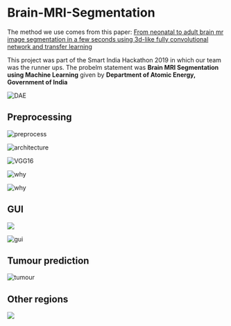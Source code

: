 # Brain-MRI-Segmentation

The method we use comes from this paper:
[From neonatal to adult brain
mr image segmentation in a few seconds using 3d-like fully convolutional network and transfer learning](https://www.lrde.epita.fr/wiki/Publications/xu.17.icip)

This project was part of the Smart India Hackathon 2019 in which our team was the runner ups.
The probelm statement was **Brain MRI Segmentation using Machine Learning** given by **Department of Atomic Energy, Government of India**

![DAE](dae.png)

## Preprocessing

![preprocess](pres.jpg)


![architecture](archi.jpg)

![VGG16](vgga.jpg)


![why](why1.jpg)


![why](why2.jpg)

## GUI

![](screen.png)

![gui](images/screen1.png)

## Tumour prediction

![tumour](pred2.jpg)

## Other regions

![](pred1.jpg)
